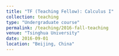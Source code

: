 ```yaml
---
title: "TF (Teaching Fellow): Calculus I"
collection: teaching
type: "Undergraduate course"
permalink: /teaching/2016-fall-teaching
venue: "Tsinghua University"
date: 2016-09-01
location: "Beijing, China"
---
```

